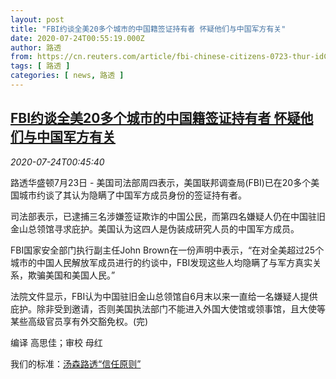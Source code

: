 ```yaml
---
layout: post
title: "FBI约谈全美20多个城市的中国籍签证持有者 怀疑他们与中国军方有关"
date: 2020-07-24T00:55:19.000Z
author: 路透
from: https://cn.reuters.com/article/fbi-chinese-citizens-0723-thur-idCNKCS24P01Q
tags: [ 路透 ]
categories: [ news, 路透 ]
---
```

<!--1595552119000-->
[FBI约谈全美20多个城市的中国籍签证持有者 怀疑他们与中国军方有关](https://cn.reuters.com/article/fbi-chinese-citizens-0723-thur-idCNKCS24P01Q)
------

<div>
<div><i>2020-07-24T00:45:40</i></div><div class="StandardArticleBody_body"><p>路透华盛顿7月23日 - 美国司法部周四表示，美国联邦调查局(FBI)已在20多个美国城市约谈了其认为隐瞒了中国军方成员身份的签证持有者。 </p><p>司法部表示，已逮捕三名涉嫌签证欺诈的中国公民，而第四名嫌疑人仍在中国驻旧金山总领馆寻求庇护。美国认为这四人是伪装成研究人员的中国军方成员。 </p><p>FBI国家安全部门执行副主任John Brown在一份声明中表示，“在对全美超过25个城市的中国人民解放军成员进行的约谈中，FBI发现这些人均隐瞒了与军方真实关系，欺骗美国和美国人民。” </p><p>法院文件显示，FBI认为中国驻旧金山总领馆自6月末以来一直给一名嫌疑人提供庇护。除非受到邀请，否则美国执法部门不能进入外国大使馆或领事馆，且大使等某些高级官员享有外交豁免权。(完) </p><div class="Attribution_container"><div class="Attribution_attribution"><p class="Attribution_content">编译 高思佳；审校 母红 </p></div></div><div class="StandardArticleBody_trustBadgeContainer"><span class="StandardArticleBody_trustBadgeTitle">我们的标准：</span><span class="trustBadgeUrl"><a href="https://www.thomsonreuters.cn/content/dam/openweb/documents/pdf/china/brochures/about-us-1.pdf">汤森路透“信任原则”</a></span></div></div>
</div>
